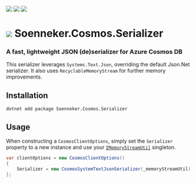 [![](https://img.shields.io/nuget/v/Soenneker.Cosmos.Serializer.svg?style=for-the-badge)](https://www.nuget.org/packages/Soenneker.Cosmos.Serializer/)
[![](https://img.shields.io/github/actions/workflow/status/soenneker/soenneker.cosmos.serializer/publish-package.yml?style=for-the-badge)](https://github.com/soenneker/soenneker.cosmos.serializer/actions/workflows/publish-package.yml)
[![](https://img.shields.io/nuget/dt/Soenneker.Cosmos.Serializer.svg?style=for-the-badge)](https://www.nuget.org/packages/Soenneker.Cosmos.Serializer/)

# ![](https://user-images.githubusercontent.com/4441470/224455560-91ed3ee7-f510-4041-a8d2-3fc093025112.png) Soenneker.Cosmos.Serializer
### A fast, lightweight JSON (de)serializer for Azure Cosmos DB

This serializer leverages `Systems.Text.Json`, overriding the default Json.Net serializer. It also uses `RecyclableMemoryStream` for further memory improvements.

## Installation

```
dotnet add package Soenneker.Cosmos.Serializer
```

## Usage

When constructing a `CosmosClientOptions`, simply set the `Serializer` property to a new instance and use your [`IMemoryStreamUtil`](https://github.com/soenneker/soenneker.utils.memorystream) singleton.

```csharp
var clientOptions = new CosmosClientOptions()
{
    Serializer = new CosmosSystemTextJsonSerializer(_memoryStreamUtil)
};
```